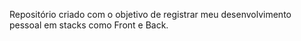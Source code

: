 Repositório criado com o objetivo de registrar meu desenvolvimento pessoal em stacks como Front e Back.